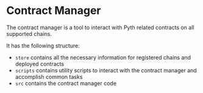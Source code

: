 # Contract Manager

The contract manager is a tool to interact with Pyth related contracts on all supported chains.

It has the following structure:

- `store` contains all the necessary information for registered chains and deployed contracts
- `scripts` contains utility scripts to interact with the contract manager and accomplish common tasks
- `src` contains the contract manager code
